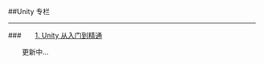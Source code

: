 ##Unity 专栏

---

###&emsp;&emsp;[1.  Unity 从入门到精通](https://shenjun4cplusplus.github.io/cplusplushtml/)

&emsp;&emsp;更新中...
